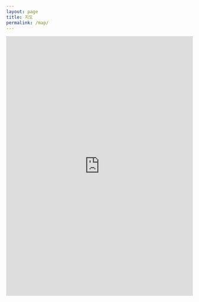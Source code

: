 ```yaml
---
layout: page
title: 지도
permalink: /map/
---
```


<iframe 
  src="https://www.google.com/maps/d/embed?mid=167LBSKRvMXOoGSbc9FpKeNXExeCLaHU" 
  width="100%" 
  height="700px" 
  style="border:none;" 
  allowfullscreen>
  referrerpolicy="no-referrer-when-downgrade">
</iframe>